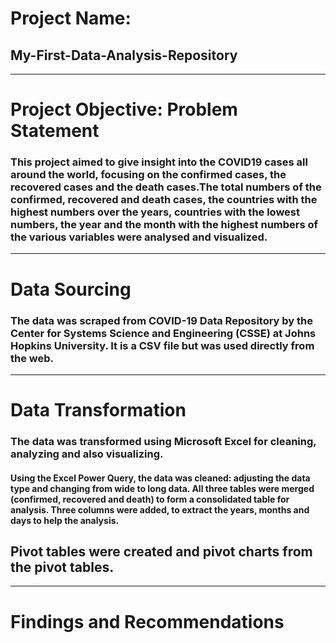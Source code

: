 # Project Name: 
## My-First-Data-Analysis-Repository 

-----
# Project Objective: Problem Statement
### This project aimed to give insight into the COVID19 cases all around the world, focusing on the confirmed cases, the recovered cases and the death cases.The total numbers of the confirmed, recovered and death cases, the countries with the highest numbers over the years, countries with the lowest numbers, the year and the month with the highest numbers of the various variables were analysed and visualized.  

-----
# Data Sourcing
### The data was scraped from COVID-19 Data Repository by the Center for Systems Science and Engineering (CSSE) at Johns Hopkins University. It is a CSV file but was used directly from the web.
-----
# Data Transformation
### The data was transformed using Microsoft Excel for cleaning, analyzing and also visualizing. 
#### Using the Excel Power Query, the data was cleaned: adjusting the data type and changing from wide to long data. All three tables were merged (confirmed, recovered and death) to form a consolidated table for analysis. Three columns were added, to extract the years, months and days to help the analysis. 
## Pivot tables were created and pivot charts from the pivot tables.


-----
# Findings and Recommendations
